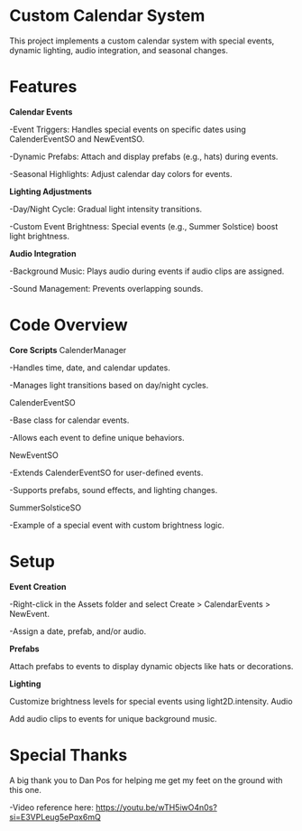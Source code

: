 # Custom Calendar System

This project implements a custom calendar system with special events, dynamic lighting, audio integration, and seasonal changes.

# Features

**Calendar Events**

-Event Triggers: Handles special events on specific dates using CalenderEventSO and NewEventSO.

-Dynamic Prefabs: Attach and display prefabs (e.g., hats) during events.

-Seasonal Highlights: Adjust calendar day colors for events.

**Lighting Adjustments**

-Day/Night Cycle: Gradual light intensity transitions.

-Custom Event Brightness: Special events (e.g., Summer Solstice) boost light brightness.

**Audio Integration**

-Background Music: Plays audio during events if audio clips are assigned.

-Sound Management: Prevents overlapping sounds.

# Code Overview

**Core Scripts**
CalenderManager

-Handles time, date, and calendar updates.

-Manages light transitions based on day/night cycles.

CalenderEventSO

-Base class for calendar events.

-Allows each event to define unique behaviors.

NewEventSO

-Extends CalenderEventSO for user-defined events.

-Supports prefabs, sound effects, and lighting changes.

SummerSolsticeSO

-Example of a special event with custom brightness logic.

# Setup

**Event Creation**

-Right-click in the Assets folder and select Create > CalendarEvents > NewEvent.

-Assign a date, prefab, and/or audio.

**Prefabs**

Attach prefabs to events to display dynamic objects like hats or decorations.

**Lighting**

Customize brightness levels for special events using light2D.intensity.
Audio

Add audio clips to events for unique background music.

# Special Thanks

A big thank you to Dan Pos for helping me get my feet on the ground with this one. 

-Video reference here: https://youtu.be/wTH5iwO4n0s?si=E3VPLeug5ePqx6mQ

